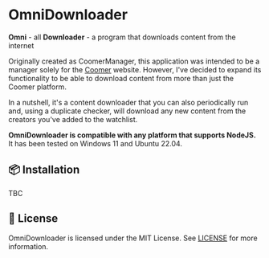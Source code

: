 # OmniDownloader
**Omni** - all
**Downloader** - a program that downloads content from the internet

Originally created as CoomerManager, this application was intended to be a manager solely for the [Coomer](https://coomer.su) website. However, I've decided to expand its functionality to be able to download content from more than just the Coomer platform.

In a nutshell, it's a content downloader that you can also periodically run and, using a duplicate checker, will download any new content from the creators you've added to the watchlist.

**OmniDownloader is compatible with any platform that supports NodeJS.** It has been tested on Windows 11 and Ubuntu 22.04.

## 📦 Installation
TBC

## 📜 License
OmniDownloader is licensed under the MIT License. See [LICENSE](LICENSE) for more information.